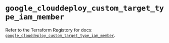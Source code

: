 # `google_clouddeploy_custom_target_type_iam_member`

Refer to the Terraform Registory for docs: [`google_clouddeploy_custom_target_type_iam_member`](https://registry.terraform.io/providers/hashicorp/google/5.21.0/docs/resources/clouddeploy_custom_target_type_iam_member).
